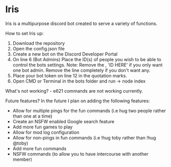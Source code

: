 # Iris
Iris is a multipurpose discord bot created to serve a variety of functions. 

How to set Iris up:
1) Download the repository
2) Open the config.json file
3) Create a new bot on the Discord Developer Portal
4) On line 6 (Bot Admins) Place the ID(s) of people you wish to be able to control the bots settings. 
	Note: Remove the , 'ID HERE' if you only want one bot admin. Remove the line completely if you don't want any.
5) Place your bot token on line 12 in the quotation marks.
6) Open CMD or Terminal in the bots folder and run ->    node index


What's not working?
    - e621 commands are not working currently.

Future features?
In the future I plan on adding the following features:
   - Allow for multiple pings for the fun commands (i.e hug two people rather than one at a time)
   - Create an NSFW enabled Google search feature
   - Add more fun games to play
   - Allow for mod log configuration
   - Allow for non-pings in fun commands (i.e !hug toby rather than !hug @toby)
   - Add more fun commands
   - NSFW commands (to allow you to have intercourse with another member)
        
